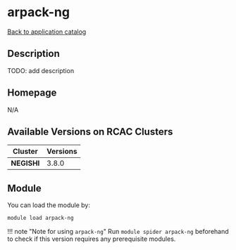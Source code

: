 # arpack-ng

[Back to application catalog](../app_catalog.md)

## Description

TODO: add description

## Homepage

N/A

## Available Versions on RCAC Clusters

|Cluster|Versions|
|---|---|
**NEGISHI**|3.8.0

## Module

You can load the module by:

```bash
module load arpack-ng
```

!!! note "Note for using `arpack-ng`"
    Run `module spider arpack-ng` beforehand to check if this version requires any prerequisite modules.
